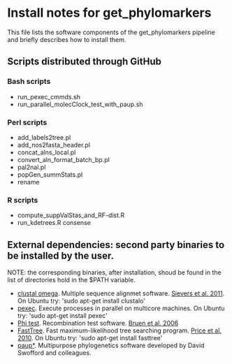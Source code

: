 # Install notes for get_phylomarkers
This file lists the software components of the get_phylomarkers pipeline and briefly describes how to install them.

## Scripts distributed through GitHub
### Bash scripts
* run_pexec_cmmds.sh 
* run_parallel_molecClock_test_with_paup.sh

### Perl scripts
* add_labels2tree.pl 
* add_nos2fasta_header.pl 
* concat_alns_local.pl 
* convert_aln_format_batch_bp.pl
* pal2nal.pl 
* popGen_summStats.pl
* rename

### R scripts
* compute_suppValStas_and_RF-dist.R
* run_kdetrees.R consense 

## External dependencies: second party binaries to be installed by the user. 

NOTE: the corresponding binaries, after installation, shoud be found in the list of directories hold in the $PATH variable.


* [clustal omega](http://www.clustal.org/omega/). Multiple sequence alignmet software. [Sievers et al. 2011](http://msb.embopress.org/content/7/1/539.long). On Ubuntu try: 'sudo apt-get install clustalo'
* [pexec](https://www.gnu.org/software/pexec/). Execute processes in parallel on multicore machines. On Ubuntu try: 'sudo apt-get install pexec'
* [Phi test](https://www.maths.otago.ac.nz/~dbryant/software/PhiPack.tar.gz). Recombination test software. [Bruen et al. 2006](http://www.genetics.org/content/172/4/2665.long)
* [FastTree](http://microbesonline.org/fasttree/). Fast maximum-likelihood tree searching program. [Price et al. 2010](http://journals.plos.org/plosone/article?id=10.1371/journal.pone.0009490). On Ubuntu try: 'sudo apt-get install fasttree'
* [paup*](https://people.sc.fsu.edu/~dswofford/paup_test/). Multipurpose phylogenetics software developed by David Swofford and colleagues. 
